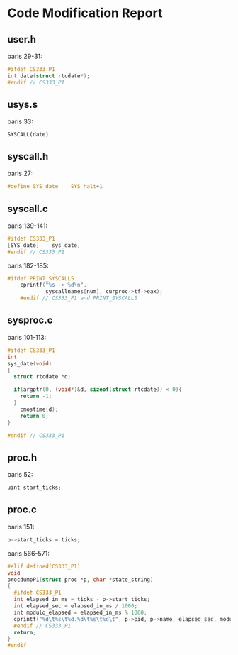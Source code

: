# Code Modification Report

## user.h
baris 29-31:
```C
#ifdef CS333_P1
int date(struct rtcdate*);
#endif // CS333_P1
```

## usys.s
baris 33:
```
SYSCALL(date)
```

## syscall.h
baris 27:
```C
#define SYS_date    SYS_halt+1
```
## syscall.c
baris 139-141:
```C
#ifdef CS333_P1
[SYS_date]    sys_date,
#endif // CS333_P1
```
baris 182-185:
```C
#ifdef PRINT_SYSCALLS
    cprintf("%s -> %d\n",
            syscallnames[num], curproc->tf->eax);
    #endif // CS333_P1 and PRINT_SYSCALLS
```
## sysproc.c
baris 101-113:
```C
#ifdef CS333_P1
int
sys_date(void)
{
  struct rtcdate *d;

  if(argptr(0, (void*)&d, sizeof(struct rtcdate)) < 0){
    return -1;
  }
    cmostime(d);
    return 0;
}

#endif // CS333_P1
```

## proc.h
baris 52:
```C
uint start_ticks;
```

## proc.c
baris 151:
```C
p->start_ticks = ticks;

```
baris 566-571:
```C
#elif defined(CS333_P1)
void
procdumpP1(struct proc *p, char *state_string)
{
  #ifdef CS333_P1
  int elapsed_in_ms = ticks - p->start_ticks;
  int elapsed_sec = elapsed_in_ms / 1000;
  int modulo_elapsed = elapsed_in_ms % 1000;
  cprintf("%d\t%s\t%d.%d\t%s\t%d\t", p->pid, p->name, elapsed_sec, modulo_elapsed, state_string, p->sz);
  #endif // CS333_P1
  return;
}
#endif
```

